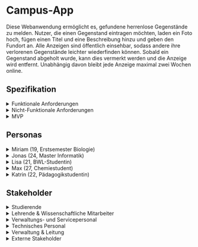 # Campus-App

Diese Webanwendung ermöglicht es, gefundene herrenlose Gegenstände zu melden. Nutzer, die einen Gegenstand eintragen möchten, laden ein Foto hoch, fügen einen Titel und eine Beschreibung hinzu und geben den Fundort an. Alle Anzeigen sind öffentlich einsehbar, sodass andere ihre verlorenen Gegenstände leichter wiederfinden können. Sobald ein Gegenstand abgeholt wurde, kann dies vermerkt werden und die Anzeige wird entfernt. Unabhängig davon bleibt jede Anzeige maximal zwei Wochen online.

## Spezifikation

<details>
<summary>Funktionale Anforderungen</summary>

| Titel                     | Beschreibung                                                                                                 | Relevanz        |
|---------------------------|-------------------------------------------------------------------------------------------------------------|-----------------|
| Anzeige schalten          | Nutzer können eine Anzeige mit Bild, Titel, Beschreibung und Fundort online stellen.                        | 🔴 sehr wichtig |
| Manuelle Duplikatsprüfung | Beim Inserieren werden dem Nutzer bereits gemeldete Gegenstände am gleichen Fundort angezeigt. Er entscheidet dann, ob er die Anzeige erstellt. | 🟡 mittel |
| Suche nach Kategorie/Text | Nutzer können Anzeigen nach Kategorien (z. B. Kleidung, Elektronik) oder per Freitext durchsuchen.           | 🟡 mittel       |
| Gegenstand abholen        | Nutzer können eine Anzeige als „abgeholt“ markieren.                                                        | 🔴 sehr wichtig |
| Suche inserieren          | Nutzer können Gesuche aufgeben, um auf verlorene Gegenstände aufmerksam zu machen.                          | 🟠 wichtig      |
| Login / Registrieren      | Nutzerkonten ermöglichen personalisierte Anzeigen.                                                          | 🟡 mittel       |
| Logging                   | Es wird protokolliert, wer einen Gegenstand als abgeholt markiert hat, um Missbrauch nachverfolgen zu können.| 🟢 gering       |
| Kategorien / Tags         | Anzeigen können mit Kategorien (z. B. Kleidung, Elektronik) oder Schlagwörtern versehen werden.              | 🟡 mittel       |
| Benachrichtigungen        | Nutzer erhalten eine Nachricht (E-Mail/App), wenn ein möglicher Treffer zu ihrem Gesuch oder Fundort erscheint.| 🟢 gering   |

</details>

<details>
<summary>Nicht-Funktionale Anforderungen</summary>

| Titel             | Beschreibung                                                                                  | Relevanz        |
|-------------------|------------------------------------------------------------------------------------------------|-----------------|
| Antwortzeit / Suche | Seiten sollen innerhalb von 2 Sekunden laden, Suchergebnisse in weniger als 1 Sekunde erscheinen. | 🔴 sehr wichtig |
| Betriebszeit      | Die Anwendung soll eine Verfügbarkeit von mindestens 95 % pro Monat haben.                     | 🔴 sehr wichtig |
| Einfache Bedienung| Die Nutzeroberfläche soll klar, selbsterklärend und auch ohne technisches Vorwissen nutzbar sein.| 🟠 wichtig      |
| Modularer Aufbau  | Das System soll modular entwickelt sein, sodass neue Funktionen einfach ergänzt werden können. | 🟠 wichtig        |
| Fehlerbehandlung  | Fehlerhafte Eingaben oder Systemfehler sollen verständlich abgefangen und dem Nutzer angezeigt werden.| 🔴 sehr wichtig |
| Barrierefreiheit  | Die Anwendung ist auch für Nutzer mit Einschränkungen (Screenreader, Kontraste) zugänglich.      | 🟠 wichtig      |

</details>


<details>
<summary>MVP</summary>
<br>
Das Minimum Viable Product (MVP) der Fundgegenstände-Webanwendung konzentriert sich auf die grundlegenden Funktionen, die den Kernnutzen für die Nutzerinnen und Nutzer sicherstellen. Im Mittelpunkt steht die Möglichkeit, gefundene Gegenstände schnell und einfach online zu melden. Dazu können Nutzer ein Bild hochladen sowie Titel, Beschreibung und Fundort angeben. Alle Anzeigen sind öffentlich einsehbar und können über eine Suchfunktion nach Kategorien oder Freitext durchsucht werden. Wurde ein Gegenstand abgeholt, kann dies in der Anzeige vermerkt werden, sodass die Anzeige verschwindet. Zusätzlich werden alle Anzeigen nach spätestens zwei Wochen automatisch gelöscht, um die Übersichtlichkeit zu gewährleisten.

Die Anwendung soll einfach zu bedienen und auch ohne Registrierung nutzbar sein. Eine klare, responsive Oberfläche sorgt dafür, dass die Plattform sowohl auf dem Computer als auch auf mobilen Endgeräten problemlos funktioniert. Die Suche muss schnell Ergebnisse liefern, sodass Nutzer innerhalb weniger Sekunden relevante Anzeigen finden können.

Auf diese Weise deckt das MVP die wesentlichen Schritte ab: Fund melden – Fund suchen – Fund abholen. Erweiterte Funktionen wie Nutzer-Accounts, Benachrichtigungen, Duplikatsprüfungen oder Standortkarten sind in späteren Ausbaustufen vorgesehen, gehören aber nicht zum ersten lauffähigen Produkt.
<br>

</details>


## Personas

<details>
<summary>Miriam (19, Erstsemester Biologie)</summary>

**Ziel:** Übersichtliche Orientierung: Wo kann sie nach ihrem verlorenen Schlüssel suchen? Wer ist Ansprechpartner?  
**Frust:** Sie ist neu am Campus und weiß nicht, wo Fundsachen gemeldet oder abgeholt werden können.

</details>


<details>
<summary>Jonas (24, Master Informatik)</summary>

**Ziel:** Er will gefundene USB-Sticks oder Kopfhörer einfach eintragen, damit der Besitzer sie wiederbekommt.  
**Frust:** Es gibt kein zentrales System, und Fundstücke bleiben oft wochenlang liegen oder verschwinden.

</details>


<details>
<summary>Lisa (21, BWL-Studentin)</summary>

**Ziel:** Sie möchte schnell und unkompliziert einen verlorenen Gegenstand melden, den sie in der Mensa vergessen hat.  
**Frust:** Bislang muss sie mehrere Stellen abklappern und weiß nie, ob ihr Fund überhaupt gemeldet wurde.

</details>


<details>
<summary>Max (27, Chemiestudent)</summary>

**Ziel:** Er möchte regelmäßig prüfen, ob sein verlorener Taschenrechner gemeldet wurde.  
**Frust:** Die Informationen sind verstreut und er muss sich auf Aushänge verlassen.

</details>


<details>
<summary>Katrin (22, Pädagogikstudentin)</summary>

**Ziel:** Einen anonymen Weg finden, um einen gefundenen Gegenstand zu melden, ohne persönlich ins Sekretariat zu gehen.  
**Frust:** Sie fühlt sich unsicher, wenn sie direkt mit Fremden Kontakt aufnehmen muss.

</details>


## Stakeholder

<details>
<summary>Studierende</summary>

- Erstsemester → neu auf dem Campus, unsicher, wo Fundsachen gemeldet oder abgeholt werden können.  
- Höhere Semester → kennen sich besser aus, möchten schnell melden oder finden.  
- Dual Studierende allgemein → sind nicht immer am Campus, möchten ggf. auch aus der Ferne prüfen, ob ihr Fund gemeldet wurde.  

</details>


<details>
<summary>Lehrende & Wissenschaftliche Mitarbeiter</summary>

- Professor:innen / Dozent:innen → verlieren oder finden Gegenstände in Vorlesungen.  

</details>


<details>
<summary>Verwaltungs- und Servicepersonal</summary>

- Sekretariat → bisher Anlaufstelle für Fundsachen.  
- Hausmeister / Facility Management → finden regelmäßig Dinge in Hörsälen, Fluren, Toiletten.   
- Mensa- und Cafeteria-Personal → Fundorte wie Geschirr, Kleidung, Taschen.  

</details>


<details>
<summary>Technisches Personal</summary>

- IT-Support → betreuen die Webanwendung, kümmern sich um Login, Accounts, Datenhaltung.  
- Datenschutzbeauftragte → achten auf DSGVO und sichere Verarbeitung personenbezogener Daten.  

</details>


<details>
<summary>Verwaltung & Leitung</summary>

- Hochschulleitung → möchte geregelte Prozesse und gutes Image.  
- Verwaltungsleitung / Facility Management → hat organisatorisches Interesse an Ordnung und Reduktion von Aufwand.  

</details>


<details>
<summary>Externe Stakeholder</summary>

- Besucher:innen (z. B. Eltern, Gäste bei Veranstaltungen, Firmenvertreter in Projekten) → können ebenfalls Dinge verlieren oder finden.  
- Reinigungspersonal (Fremdfirmen) → finden sehr häufig Gegenstände außerhalb der regulären Zeiten.  

</details>


